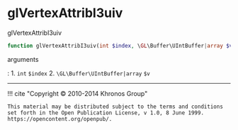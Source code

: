 # glVertexAttribI3uiv
glVertexAttribI3uiv

```php
function glVertexAttribI3uiv(int $index, \GL\Buffer\UIntBuffer|array $v) : void
```

arguments

:    1. `int` `$index` 
    2. `\GL\Buffer\UIntBuffer|array` `$v` 

---
     

!!! cite "Copyright © 2010-2014 Khronos Group"

    This material may be distributed subject to the terms and conditions set forth in the Open Publication License, v 1.0, 8 June 1999. https://opencontent.org/openpub/.